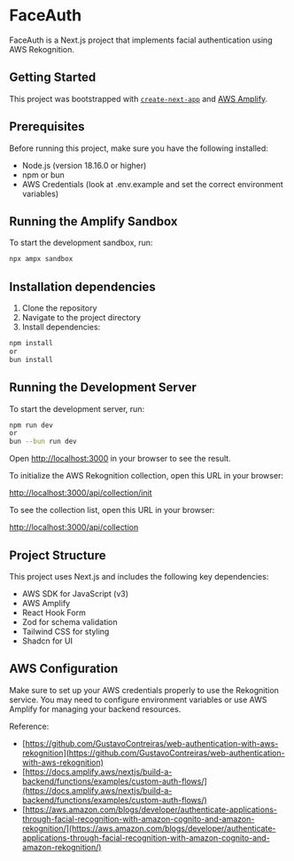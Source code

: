# FaceAuth

FaceAuth is a Next.js project that implements facial authentication using AWS Rekognition.

## Getting Started

This project was bootstrapped with [`create-next-app`](https://nextjs.org/docs/app/api-reference/cli/create-next-app) and [AWS Amplify](https://docs.amplify.aws/nextjs/start/account-setup/).

## Prerequisites

Before running this project, make sure you have the following installed:

- Node.js (version 18.16.0 or higher)
- npm or bun
- AWS Credentials (look at .env.example and set the correct environment variables)

## Running the Amplify Sandbox

To start the development sandbox, run:
```bash
npx ampx sandbox
```

## Installation dependencies

1. Clone the repository
2. Navigate to the project directory
3. Install dependencies:
```bash
npm install
or
bun install
```
## Running the Development Server

To start the development server, run:
```bash
npm run dev
or
bun --bun run dev
```


Open [http://localhost:3000](http://localhost:3000) in your browser to see the result.

To initialize the AWS Rekognition collection, open this URL in your browser:

[http://localhost:3000/api/collection/init](http://localhost:3000/api/collection/init)

To see the collection list, open this URL in your browser:

[http://localhost:3000/api/collection](http://localhost:3000/api/collection)

## Project Structure

This project uses Next.js and includes the following key dependencies:

- AWS SDK for JavaScript (v3)
- AWS Amplify
- React Hook Form
- Zod for schema validation
- Tailwind CSS for styling
- Shadcn for UI

## AWS Configuration

Make sure to set up your AWS credentials properly to use the Rekognition service. You may need to configure environment variables or use AWS Amplify for managing your backend resources.

Reference:
- [https://github.com/GustavoContreiras/web-authentication-with-aws-rekognition](https://github.com/GustavoContreiras/web-authentication-with-aws-rekognition)
- [https://docs.amplify.aws/nextjs/build-a-backend/functions/examples/custom-auth-flows/](https://docs.amplify.aws/nextjs/build-a-backend/functions/examples/custom-auth-flows/)
- [https://aws.amazon.com/blogs/developer/authenticate-applications-through-facial-recognition-with-amazon-cognito-and-amazon-rekognition/](https://aws.amazon.com/blogs/developer/authenticate-applications-through-facial-recognition-with-amazon-cognito-and-amazon-rekognition/)
